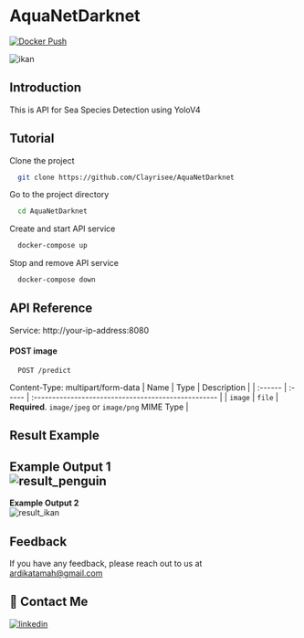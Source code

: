 # AquaNetDarknet

[![Docker Push](https://github.com/Clayrisee/AquaNetDarknet/workflows/docker-build-push/badge.svg)](https://github.com/Clayrisee/AquaNetDarknet/actions)

![ikan](https://user-images.githubusercontent.com/54859935/134394744-38dfcfb3-06db-4304-8b33-1fdd89bfd3ef.jpg)

## Introduction
This is API for Sea Species Detection using YoloV4

## Tutorial

Clone the project

```bash
  git clone https://github.com/Clayrisee/AquaNetDarknet
```

Go to the project directory

```bash
  cd AquaNetDarknet
```

Create and start API service

```bash
  docker-compose up
```

Stop and remove API service

```bash
  docker-compose down
```

  
## API Reference

Service: http://your-ip-address:8080

#### POST image

```http
  POST /predict
```
Content-Type: multipart/form-data
| Name    | Type   | Description                                         |
| :------ | :----- | :-------------------------------------------------- |
| `image` | `file` | **Required**. `image/jpeg` or `image/png` MIME Type |


## Result Example
**Example Output 1** <br/>
![result_penguin](https://user-images.githubusercontent.com/54859935/134401918-ba830813-6acc-4523-876d-490e5bdc2514.png)
------
**Example Output 2** <br/>
![result_ikan](https://user-images.githubusercontent.com/54859935/134402069-1d68b0af-a898-44f3-a05e-54379c852d18.jpg)


  
## Feedback

If you have any feedback, please reach out to us at ardikatamah@gmail.com

  
## 🔗 Contact Me
[![linkedin](https://img.shields.io/badge/linkedin-0A66C2?style=for-the-badge&logo=linkedin&logoColor=white)](https://www.linkedin.com/in/haikalardikatama/)

  
